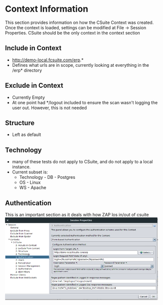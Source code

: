 # Context Information
This section provides information on how the CSuite Context was created.  Once the context is loaded, settings can be modified at File -> Session Properties.  CSuite should be the only context in the context section

## Include in Context
  * http://demo-local.fcsuite.com/erp.*
  * Defines what urls are in scope, currently looking at everything in the /erp* directory

## Exclude in Context
  *  Currently Empty
  *  At one point had */logout included to ensure the scan wasn't logging the user out.  However, this is not needed
 
## Structure
  *  Left as default
  
## Technology
  * many of these tests do not apply to CSuite, and do not apply to a local instance.  
  * Current subset is:
    *  Technology - DB - Postgres
    *  OS - Linux
    *  WS - Apache
    
## Authentication
This is an important section as it deals with how ZAP los in/out of csuite
![Authentication](/screenshots/Authentication.png?raw=true "Authentication")
  
